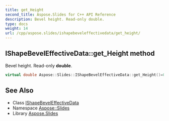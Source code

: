 ```yaml
---
title: get_Height
second_title: Aspose.Slides for C++ API Reference
description: Bevel height. Read-only double.
type: docs
weight: 14
url: /cpp/aspose.slides/ishapebeveleffectivedata/get_height/
---
```

## IShapeBevelEffectiveData::get_Height method


Bevel height. Read-only **double**.

```cpp
virtual double Aspose::Slides::IShapeBevelEffectiveData::get_Height()=0
```

## See Also

* Class [IShapeBevelEffectiveData](../)
* Namespace [Aspose::Slides](../../)
* Library [Aspose.Slides](../../../)
